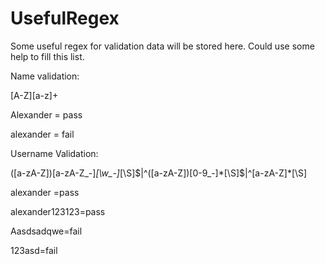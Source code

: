 # UsefulRegex
Some useful regex for validation data will be stored here.
Could use some help to fill this list.

Name validation:

[A-Z][a-z]+

Alexander = pass

alexander = fail 


Username Validation:

([a-zA-Z])[a-zA-Z_-]*[\w_-]*[\S]$|^([a-zA-Z])[0-9_-]*[\S]$|^[a-zA-Z]*[\S]

alexander =pass

alexander123123=pass

Aasdsadqwe=fail

123asd=fail
